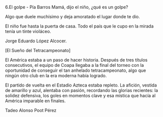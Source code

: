 6.El golpe - Pía Barros
Mamá, dijo el niño, ¿qué es un golpe?

Algo que duele muchísimo y deja amoratado el lugar donde te dio.

El niño fue hasta la puerta de casa. Todo el país que le cupo en la mirada tenía un tinte violáceo.

Jorge Eduardo López Alcocer.

[El Sueño del Tetracampeonato]

El América estaba a un paso de hacer historia. Después de tres títulos consecutivos, el equipo de Coapa llegaba a la final del torneo con la oportunidad de conseguir el tan anhelado tetracampeonato, algo que ningún otro club en la era moderna había logrado.

El partido de vuelta en el Estadio Azteca estaba repleto. La afición, vestida de amarillo y azul, alentaba con pasión, recordando las glorias recientes: la solidez defensiva, los goles en momentos clave y esa mística que hacía al América imparable en finales.

Tadeo Alonso Poot Pérez